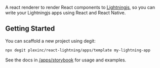 A react renderer to render React components to
[Lightningjs](https://lightningjs.io/), so you can write your Lightningjs apps
using React and React Native.

## Getting Started

You can scaffold a new project using degit:

```bash
npx degit plexinc/react-lightning/apps/template my-lightning-app
```

See the docs in [/apps/storybook](./apps/storybook) for usage and examples.
